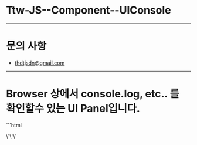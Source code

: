 # Ttw-JS--Component--UIConsole

---

# 문의 사항

- thdtjsdn@gmail.com

---

# Browser 상에서 console.log, etc.. 를 확인할수 있는 UI Panel입니다.

\`\`\`html
<!DOCTYPE html>
<html lang="kr" xml:lang="kr">

<head>
    <script type="text/javascript" src="index--ConsoleUI.js.gz" async="false" defer="true"></script>
</head>

<body>
</body>

</html>
\`\`\`
